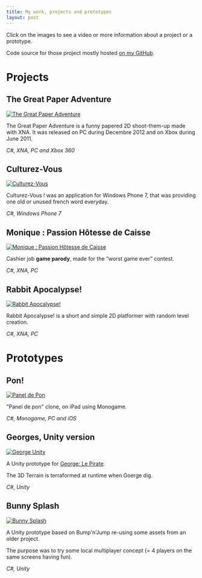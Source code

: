 ```yaml
---
title: My work, projects and prototypes
layout: post
---
```


Click on the images to see a video or more information about a project or a prototype.

Code source for those project mostly hosted [on my GitHub](https://github.com/Valryon).

# Projects

## The Great Paper Adventure

[![The Great Paper Adventure](http://dmayance.com/static/content/posts/tgpa/screen2.png)](http://thegreatpaperadventure.com)

The Great Paper Adventure is a funny papered 2D shoot-them-up made with XNA. It was released on PC during Decembre 2012 and on Xbox during June 2011.

_C#, XNA, PC and Xbox 360_

## Culturez-Vous

[![Culturez-Vous](http://uppix.net/d/5/8/1e19cf19e36ce6e336426044d758f.png)](http://dmayance.com/culturez-vous/)

Culturez-Vous ! was an application for Windows Phone 7, that was providing one old or unused french word everyday.

_C#, Windows Phone 7_

## Monique : Passion Hôtesse de Caisse

[![Monique : Passion Hôtesse de Caisse](http://uppix.net/7/f/4/f424a3a462fbe6532dd2192859da9.png)](http://dmayance.com/monique-passion-hotesse-de-caisse/)

Cashier job **game parody**, made for the “worst game ever” contest.

_C#, XNA, PC_

## Rabbit Apocalypse!

[![Rabbit Apocalypse!](http://dmayance.com/static/content/posts/ra/screen1.png)](http://dmayance.com/rabbit-apocalypse/)

Rabbit Apocalypse! is a short and simple 2D platformer with random level creation.

_C#, XNA, PC_

# Prototypes

## Pon!

[ ![Panel de Pon](http://farm6.staticflickr.com/5327/10052007123_bd4c450943.jpg)]([http://www.youtube.com/watch?v=xhm9xO3AoJg&feature=youtu.be)

"Panel de pon" clone, on iPad using Monogame.

_C#, Monogame, PC and iOS_

## Georges, Unity version

[![George Unity](http://farm4.staticflickr.com/3821/10051874756_0986eac3f5.jpg)](http://www.youtube.com/watch?v=5lZwFA7BFdE)

A Unity prototype for [George: Le Pirate](http://pixelnest.io/work/george/).

The 3D Terrain is terraformed at runtime when Goerge dig.

_C#, Unity_

## Bunny Splash

[![Bunny Splash](http://farm3.staticflickr.com/2807/10051902416_f2564d111f_o.png)](http://www.youtube.com/watch?v=hSC3NvLWDes)

A Unity prototype based on Bump'n'Jump re-using some assets from an older project.

The purpose was to try some local multiplayer concept (= 4 players on the same screens having fun). 

_C#, Unity_


